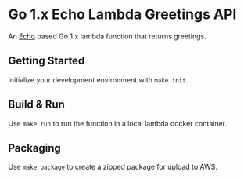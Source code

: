 # Go 1.x Echo Lambda Greetings API

An [Echo](https://github.com/labstack/echo) based Go 1.x lambda function that returns greetings.

## Getting Started

Initialize your development environment with `make init`.

## Build & Run

Use `make run` to run the function in a local lambda docker container.

## Packaging

Use `make package` to create a zipped package for upload to AWS.
